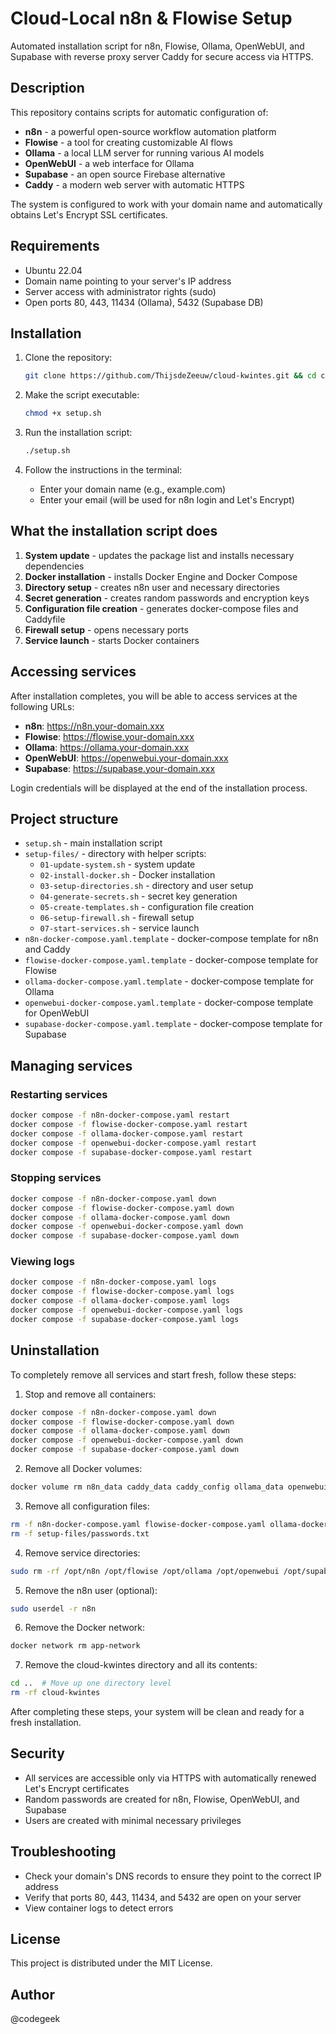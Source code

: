 # Cloud-Local n8n & Flowise Setup

Automated installation script for n8n, Flowise, Ollama, OpenWebUI, and Supabase with reverse proxy server Caddy for secure access via HTTPS.

## Description

This repository contains scripts for automatic configuration of:

- **n8n** - a powerful open-source workflow automation platform
- **Flowise** - a tool for creating customizable AI flows
- **Ollama** - a local LLM server for running various AI models
- **OpenWebUI** - a web interface for Ollama
- **Supabase** - an open source Firebase alternative
- **Caddy** - a modern web server with automatic HTTPS

The system is configured to work with your domain name and automatically obtains Let's Encrypt SSL certificates.

## Requirements

- Ubuntu 22.04 
- Domain name pointing to your server's IP address
- Server access with administrator rights (sudo)
- Open ports 80, 443, 11434 (Ollama), 5432 (Supabase DB)

## Installation

1. Clone the repository:
   ```bash
   git clone https://github.com/ThijsdeZeeuw/cloud-kwintes.git && cd cloud-kwintes
   ```

2. Make the script executable:
   ```bash
   chmod +x setup.sh
   ```

3. Run the installation script:
   ```bash
   ./setup.sh
   ```

4. Follow the instructions in the terminal:
   - Enter your domain name (e.g., example.com)
   - Enter your email (will be used for n8n login and Let's Encrypt)

## What the installation script does

1. **System update** - updates the package list and installs necessary dependencies
2. **Docker installation** - installs Docker Engine and Docker Compose
3. **Directory setup** - creates n8n user and necessary directories
4. **Secret generation** - creates random passwords and encryption keys
5. **Configuration file creation** - generates docker-compose files and Caddyfile
6. **Firewall setup** - opens necessary ports
7. **Service launch** - starts Docker containers

## Accessing services

After installation completes, you will be able to access services at the following URLs:

- **n8n**: https://n8n.your-domain.xxx
- **Flowise**: https://flowise.your-domain.xxx
- **Ollama**: https://ollama.your-domain.xxx
- **OpenWebUI**: https://openwebui.your-domain.xxx
- **Supabase**: https://supabase.your-domain.xxx

Login credentials will be displayed at the end of the installation process.

## Project structure

- `setup.sh` - main installation script
- `setup-files/` - directory with helper scripts:
  - `01-update-system.sh` - system update
  - `02-install-docker.sh` - Docker installation
  - `03-setup-directories.sh` - directory and user setup
  - `04-generate-secrets.sh` - secret key generation
  - `05-create-templates.sh` - configuration file creation
  - `06-setup-firewall.sh` - firewall setup
  - `07-start-services.sh` - service launch
- `n8n-docker-compose.yaml.template` - docker-compose template for n8n and Caddy
- `flowise-docker-compose.yaml.template` - docker-compose template for Flowise
- `ollama-docker-compose.yaml.template` - docker-compose template for Ollama
- `openwebui-docker-compose.yaml.template` - docker-compose template for OpenWebUI
- `supabase-docker-compose.yaml.template` - docker-compose template for Supabase

## Managing services

### Restarting services

```bash
docker compose -f n8n-docker-compose.yaml restart
docker compose -f flowise-docker-compose.yaml restart
docker compose -f ollama-docker-compose.yaml restart
docker compose -f openwebui-docker-compose.yaml restart
docker compose -f supabase-docker-compose.yaml restart
```

### Stopping services

```bash
docker compose -f n8n-docker-compose.yaml down
docker compose -f flowise-docker-compose.yaml down
docker compose -f ollama-docker-compose.yaml down
docker compose -f openwebui-docker-compose.yaml down
docker compose -f supabase-docker-compose.yaml down
```

### Viewing logs

```bash
docker compose -f n8n-docker-compose.yaml logs
docker compose -f flowise-docker-compose.yaml logs
docker compose -f ollama-docker-compose.yaml logs
docker compose -f openwebui-docker-compose.yaml logs
docker compose -f supabase-docker-compose.yaml logs
```

## Uninstallation

To completely remove all services and start fresh, follow these steps:

1. Stop and remove all containers:
```bash
docker compose -f n8n-docker-compose.yaml down
docker compose -f flowise-docker-compose.yaml down
docker compose -f ollama-docker-compose.yaml down
docker compose -f openwebui-docker-compose.yaml down
docker compose -f supabase-docker-compose.yaml down
```

2. Remove all Docker volumes:
```bash
docker volume rm n8n_data caddy_data caddy_config ollama_data openwebui_data openwebui_config supabase_data
```

3. Remove all configuration files:
```bash
rm -f n8n-docker-compose.yaml flowise-docker-compose.yaml ollama-docker-compose.yaml openwebui-docker-compose.yaml supabase-docker-compose.yaml .env Caddyfile
rm -f setup-files/passwords.txt
```

4. Remove service directories:
```bash
sudo rm -rf /opt/n8n /opt/flowise /opt/ollama /opt/openwebui /opt/supabase
```

5. Remove the n8n user (optional):
```bash
sudo userdel -r n8n
```

6. Remove the Docker network:
```bash
docker network rm app-network
```

7. Remove the cloud-kwintes directory and all its contents:
```bash
cd ..  # Move up one directory level
rm -rf cloud-kwintes
```

After completing these steps, your system will be clean and ready for a fresh installation.

## Security

- All services are accessible only via HTTPS with automatically renewed Let's Encrypt certificates
- Random passwords are created for n8n, Flowise, OpenWebUI, and Supabase
- Users are created with minimal necessary privileges

## Troubleshooting

- Check your domain's DNS records to ensure they point to the correct IP address
- Verify that ports 80, 443, 11434, and 5432 are open on your server
- View container logs to detect errors

## License

This project is distributed under the MIT License.

## Author

@codegeek